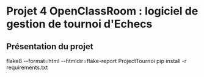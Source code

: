 # Projet 4 OpenClassRoom : logiciel de gestion de tournoi d'Echecs
## Présentation du projet
flake8 --format=html --htmldir=flake-report ProjectTournoi
pip install -r requirements.txt
